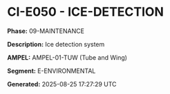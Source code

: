 # CI-E050 - ICE-DETECTION

**Phase:** 09-MAINTENANCE

**Description:** Ice detection system

**AMPEL:** AMPEL-01-TUW (Tube and Wing)

**Segment:** E-ENVIRONMENTAL

**Generated:** 2025-08-25 17:27:29 UTC
